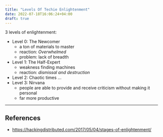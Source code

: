 ```yaml
---
title: "Levels Of Techie Enlightenment"
date: 2022-07-18T16:06:24+04:00
draft: true
---
```


3 levels of enlightenment: 
 - Level 0: The Newcomer
   - a ton of materials to master
   - reaction: *Overwhelmed*
   - problem: lack of breadth
 - Level 1: The Half-Expert
   - weakness finding machines
   - reaction: *dismissal and destruction*
 - Level 2: Chaotic times ...
 - Level 3: Nirvana
   - people are able to provide and receive criticism without making it personal
   - far more productive

---
## References
- https://hackingdistributed.com/2017/05/04/stages-of-enlightenment/
